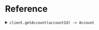# Reference
<details><summary><code>client.getAccount(accountId) -> Account</code></summary>
<dl>
<dd>

#### 🔌 Usage

<dl>
<dd>

<dl>
<dd>

```java
client.getAccount("account_id");
```
</dd>
</dl>
</dd>
</dl>

#### ⚙️ Parameters

<dl>
<dd>

<dl>
<dd>

**accountId:** `String` 
    
</dd>
</dl>
</dd>
</dl>


</dd>
</dl>
</details>
